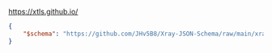 https://xtls.github.io/

```json
{
    "$schema": "https://github.com/JHv5B8/Xray-JSON-Schema/raw/main/xray-schema-zh-cn.json",
}
```